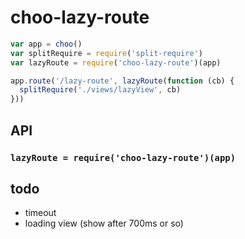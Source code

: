 # choo-lazy-route

```js
var app = choo()
var splitRequire = require('split-require')
var lazyRoute = require('choo-lazy-route')(app)

app.route('/lazy-route', lazyRoute(function (cb) {
  splitRequire('./views/lazyView', cb)
}))
```

## API

### `lazyRoute = require('choo-lazy-route')(app)`

## todo

 - timeout
 - loading view (show after 700ms or so)
